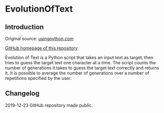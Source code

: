 # EvolutionOfText

## Introduction
Original source: [usingpython.com](usingpython.com/programs)

[GitHub homepage of this repository](https://dennisreershemius.github.io/EvolutionOfText/)

Evolution of Text is a Python script that takes an input text as target, then tries to guess the target text one character at a time. The script counts the number of generations it takes to guess the target text correctly and returns it. It is possible to average the number of generations over a number of repetitions specified by the user.

## Changelog
2019-12-23 GitHub repository made public.
